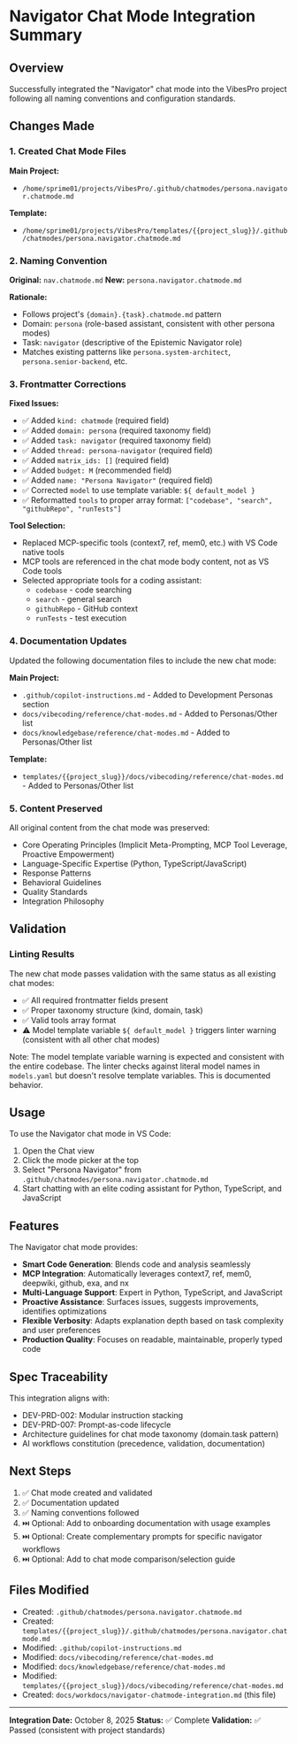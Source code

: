 # Navigator Chat Mode Integration Summary

## Overview

Successfully integrated the "Navigator" chat mode into the VibesPro project following all naming conventions and configuration standards.

## Changes Made

### 1. Created Chat Mode Files

**Main Project:**

- `/home/sprime01/projects/VibesPro/.github/chatmodes/persona.navigator.chatmode.md`

**Template:**

- `/home/sprime01/projects/VibesPro/templates/{{project_slug}}/.github/chatmodes/persona.navigator.chatmode.md`

### 2. Naming Convention

**Original:** `nav.chatmode.md`
**New:** `persona.navigator.chatmode.md`

**Rationale:**

- Follows project's `{domain}.{task}.chatmode.md` pattern
- Domain: `persona` (role-based assistant, consistent with other persona modes)
- Task: `navigator` (descriptive of the Epistemic Navigator role)
- Matches existing patterns like `persona.system-architect`, `persona.senior-backend`, etc.

### 3. Frontmatter Corrections

**Fixed Issues:**

- ✅ Added `kind: chatmode` (required field)
- ✅ Added `domain: persona` (required taxonomy field)
- ✅ Added `task: navigator` (required taxonomy field)
- ✅ Added `thread: persona-navigator` (required field)
- ✅ Added `matrix_ids: []` (required field)
- ✅ Added `budget: M` (recommended field)
- ✅ Added `name: "Persona Navigator"` (required field)
- ✅ Corrected `model` to use template variable: `${ default_model }`
- ✅ Reformatted `tools` to proper array format: `["codebase", "search", "githubRepo", "runTests"]`

**Tool Selection:**

- Replaced MCP-specific tools (context7, ref, mem0, etc.) with VS Code native tools
- MCP tools are referenced in the chat mode body content, not as VS Code tools
- Selected appropriate tools for a coding assistant:
  - `codebase` - code searching
  - `search` - general search
  - `githubRepo` - GitHub context
  - `runTests` - test execution

### 4. Documentation Updates

Updated the following documentation files to include the new chat mode:

**Main Project:**

- `.github/copilot-instructions.md` - Added to Development Personas section
- `docs/vibecoding/reference/chat-modes.md` - Added to Personas/Other list
- `docs/knowledgebase/reference/chat-modes.md` - Added to Personas/Other list

**Template:**

- `templates/{{project_slug}}/docs/vibecoding/reference/chat-modes.md` - Added to Personas/Other list

### 5. Content Preserved

All original content from the chat mode was preserved:

- Core Operating Principles (Implicit Meta-Prompting, MCP Tool Leverage, Proactive Empowerment)
- Language-Specific Expertise (Python, TypeScript/JavaScript)
- Response Patterns
- Behavioral Guidelines
- Quality Standards
- Integration Philosophy

## Validation

### Linting Results

The new chat mode passes validation with the same status as all existing chat modes:

- ✅ All required frontmatter fields present
- ✅ Proper taxonomy structure (kind, domain, task)
- ✅ Valid tools array format
- ⚠️ Model template variable `${ default_model }` triggers linter warning (consistent with all other chat modes)

Note: The model template variable warning is expected and consistent with the entire codebase. The linter checks against literal model names in `models.yaml` but doesn't resolve template variables. This is documented behavior.

## Usage

To use the Navigator chat mode in VS Code:

1. Open the Chat view
2. Click the mode picker at the top
3. Select "Persona Navigator" from `.github/chatmodes/persona.navigator.chatmode.md`
4. Start chatting with an elite coding assistant for Python, TypeScript, and JavaScript

## Features

The Navigator chat mode provides:

- **Smart Code Generation**: Blends code and analysis seamlessly
- **MCP Integration**: Automatically leverages context7, ref, mem0, deepwiki, github, exa, and nx
- **Multi-Language Support**: Expert in Python, TypeScript, and JavaScript
- **Proactive Assistance**: Surfaces issues, suggests improvements, identifies optimizations
- **Flexible Verbosity**: Adapts explanation depth based on task complexity and user preferences
- **Production Quality**: Focuses on readable, maintainable, properly typed code

## Spec Traceability

This integration aligns with:

- DEV-PRD-002: Modular instruction stacking
- DEV-PRD-007: Prompt-as-code lifecycle
- Architecture guidelines for chat mode taxonomy (domain.task pattern)
- AI workflows constitution (precedence, validation, documentation)

## Next Steps

1. ✅ Chat mode created and validated
2. ✅ Documentation updated
3. ✅ Naming conventions followed
4. ⏭️ Optional: Add to onboarding documentation with usage examples
5. ⏭️ Optional: Create complementary prompts for specific navigator workflows
6. ⏭️ Optional: Add to chat mode comparison/selection guide

## Files Modified

- Created: `.github/chatmodes/persona.navigator.chatmode.md`
- Created: `templates/{{project_slug}}/.github/chatmodes/persona.navigator.chatmode.md`
- Modified: `.github/copilot-instructions.md`
- Modified: `docs/vibecoding/reference/chat-modes.md`
- Modified: `docs/knowledgebase/reference/chat-modes.md`
- Modified: `templates/{{project_slug}}/docs/vibecoding/reference/chat-modes.md`
- Created: `docs/workdocs/navigator-chatmode-integration.md` (this file)

---

**Integration Date:** October 8, 2025
**Status:** ✅ Complete
**Validation:** ✅ Passed (consistent with project standards)
